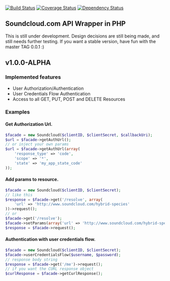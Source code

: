 [![Build Status](https://travis-ci.org/njasm/soundcloud.svg?branch=master)](https://travis-ci.org/njasm/soundcloud) [![Coverage Status](https://coveralls.io/repos/njasm/soundcloud/badge.png?branch=master)](https://coveralls.io/r/njasm/soundcloud?branch=master) [![Dependency Status](https://www.versioneye.com/user/projects/534af6adfe0d078843000029/badge.png)](https://www.versioneye.com/user/projects/534af6adfe0d078843000029)
## Soundcloud.com API Wrapper in PHP
This is still under development.
Design decisions are still being made, and still needs further testing.
If you want a stable version, have fun with the master TAG 0.0.1 :)

## v1.0.0-ALPHA
### Implemented features 

* User Authorization/Authentication
* User Credentials Flow Authentication
* Access to all GET, PUT, POST and DELETE Resources

### Examples
#### Get Authorization Url.
```php
$facade = new Soundcloud($clientID, $clientSecret, $callbackUri);
$url = $facade->getAuthUrl();
// or inject your own params
$url = $facade->getAuthUrl(array(
    'response_type' => 'code',
    'scope' => '*',
    'state' => 'my_app_state_code'
));
```
#### Add params to resource.
```php
$facade = new Soundcloud($clientID, $clientSecret);
// like this
$response = $facade->get('/resolve', array(
    'url' => 'http://www.soundcloud.com/hybrid-species'
))->request();
// or
$facade->get('/resolve');
$facade->setParams(array('url' => 'http://www.soundcloud.com/hybrid-species'));
$response = $facade->request();
```

#### Authentication with user credentials flow.
```php
$facade = new Soundcloud($clientID, $clientSecret);
$facade->userCredentialsFlow($username, $password);
// response body string
$response = $facade->get('/me')->request();
// if you want the CURL response object
$curlResponse = $facade->getCurlResponse();
```
